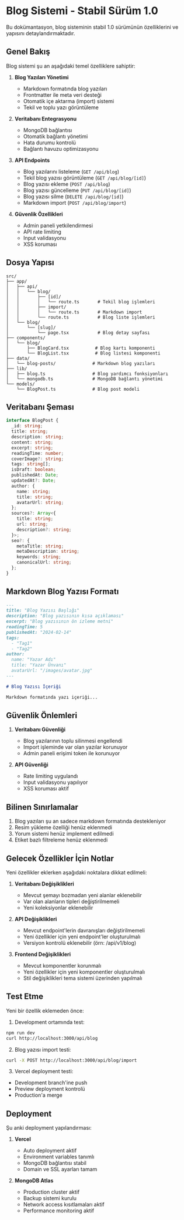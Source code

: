 # Blog Sistemi - Stabil Sürüm 1.0

Bu dokümantasyon, blog sisteminin stabil 1.0 sürümünün özelliklerini ve yapısını detaylandırmaktadır.

## Genel Bakış

Blog sistemi şu an aşağıdaki temel özelliklere sahiptir:

1. **Blog Yazıları Yönetimi**
   - Markdown formatında blog yazıları
   - Frontmatter ile meta veri desteği
   - Otomatik içe aktarma (import) sistemi
   - Tekil ve toplu yazı görüntüleme

2. **Veritabanı Entegrasyonu**
   - MongoDB bağlantısı
   - Otomatik bağlantı yönetimi
   - Hata durumu kontrolü
   - Bağlantı havuzu optimizasyonu

3. **API Endpoints**
   - Blog yazılarını listeleme (`GET /api/blog`)
   - Tekil blog yazısı görüntüleme (`GET /api/blog/[id]`)
   - Blog yazısı ekleme (`POST /api/blog`)
   - Blog yazısı güncelleme (`PUT /api/blog/[id]`)
   - Blog yazısı silme (`DELETE /api/blog/[id]`)
   - Markdown import (`POST /api/blog/import`)

4. **Güvenlik Özellikleri**
   - Admin paneli yetkilendirmesi
   - API rate limiting
   - Input validasyonu
   - XSS koruması

## Dosya Yapısı

```
src/
├── app/
│   ├── api/
│   │   └── blog/
│   │       ├── [id]/
│   │       │   └── route.ts       # Tekil blog işlemleri
│   │       ├── import/
│   │       │   └── route.ts       # Markdown import
│   │       └── route.ts           # Blog liste işlemleri
│   └── blog/
│       └── [slug]/
│           └── page.tsx           # Blog detay sayfası
├── components/
│   └── blog/
│       ├── BlogCard.tsx          # Blog kartı komponenti
│       └── BlogList.tsx          # Blog listesi komponenti
├── data/
│   └── blog-posts/              # Markdown blog yazıları
├── lib/
│   ├── blog.ts                  # Blog yardımcı fonksiyonları
│   └── mongodb.ts               # MongoDB bağlantı yönetimi
└── models/
    └── BlogPost.ts              # Blog post modeli
```

## Veritabanı Şeması

```typescript
interface BlogPost {
  _id: string;
  title: string;
  description: string;
  content: string;
  excerpt: string;
  readingTime: number;
  coverImage?: string;
  tags: string[];
  isDraft: boolean;
  publishedAt: Date;
  updatedAt?: Date;
  author: {
    name: string;
    title: string;
    avatarUrl: string;
  };
  sources?: Array<{
    title: string;
    url: string;
    description?: string;
  }>;
  seo?: {
    metaTitle: string;
    metaDescription: string;
    keywords: string;
    canonicalUrl: string;
  };
}
```

## Markdown Blog Yazısı Formatı

```markdown
---
title: "Blog Yazısı Başlığı"
description: "Blog yazısının kısa açıklaması"
excerpt: "Blog yazısının ön izleme metni"
readingTime: 5
publishedAt: "2024-02-14"
tags:
  - "Tag1"
  - "Tag2"
author:
  name: "Yazar Adı"
  title: "Yazar Ünvanı"
  avatarUrl: "/images/avatar.jpg"
---

# Blog Yazısı İçeriği

Markdown formatında yazı içeriği...
```

## Güvenlik Önlemleri

1. **Veritabanı Güvenliği**
   - Blog yazılarının toplu silinmesi engellendi
   - Import işleminde var olan yazılar korunuyor
   - Admin paneli erişimi token ile korunuyor

2. **API Güvenliği**
   - Rate limiting uygulandı
   - Input validasyonu yapılıyor
   - XSS koruması aktif

## Bilinen Sınırlamalar

1. Blog yazıları şu an sadece markdown formatında destekleniyor
2. Resim yükleme özelliği henüz eklenmedi
3. Yorum sistemi henüz implement edilmedi
4. Etiket bazlı filtreleme henüz eklenmedi

## Gelecek Özellikler İçin Notlar

Yeni özellikler eklerken aşağıdaki noktalara dikkat edilmeli:

1. **Veritabanı Değişiklikleri**
   - Mevcut şemayı bozmadan yeni alanlar eklenebilir
   - Var olan alanların tipleri değiştirilmemeli
   - Yeni koleksiyonlar eklenebilir

2. **API Değişiklikleri**
   - Mevcut endpoint'lerin davranışları değiştirilmemeli
   - Yeni özellikler için yeni endpoint'ler oluşturulmalı
   - Versiyon kontrolü eklenebilir (örn: /api/v1/blog)

3. **Frontend Değişiklikleri**
   - Mevcut komponentler korunmalı
   - Yeni özellikler için yeni komponentler oluşturulmalı
   - Stil değişiklikleri tema sistemi üzerinden yapılmalı

## Test Etme

Yeni bir özellik eklemeden önce:

1. Development ortamında test:
```bash
npm run dev
curl http://localhost:3000/api/blog
```

2. Blog yazısı import testi:
```bash
curl -X POST http://localhost:3000/api/blog/import
```

3. Vercel deployment testi:
- Development branch'ine push
- Preview deployment kontrolü
- Production'a merge

## Deployment

Şu anki deployment yapılandırması:

1. **Vercel**
   - Auto deployment aktif
   - Environment variables tanımlı
   - MongoDB bağlantısı stabil
   - Domain ve SSL ayarları tamam

2. **MongoDB Atlas**
   - Production cluster aktif
   - Backup sistemi kurulu
   - Network access kısıtlamaları aktif
   - Performance monitoring aktif 